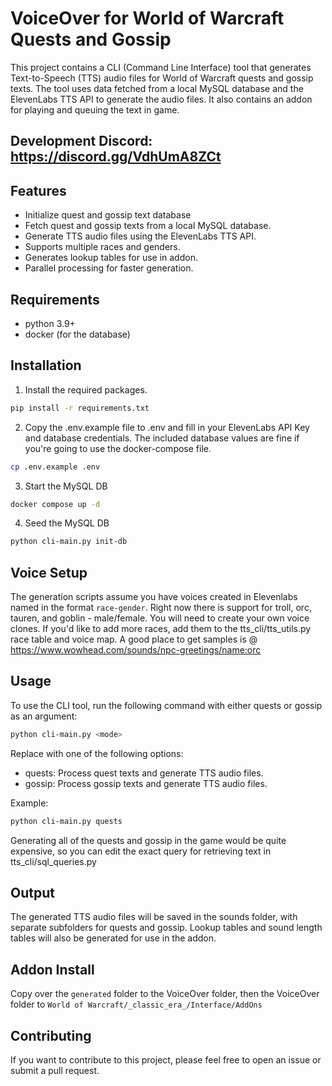 # VoiceOver for World of Warcraft Quests and Gossip
This project contains a CLI (Command Line Interface) tool that generates Text-to-Speech (TTS) audio files for World of Warcraft quests and gossip texts. The tool uses data fetched from a local MySQL database and the ElevenLabs TTS API to generate the audio files. It also contains an addon for playing and queuing the text in game.

## Development Discord: https://discord.gg/VdhUmA8ZCt

## Features
- Initialize quest and gossip text database
- Fetch quest and gossip texts from a local MySQL database.
- Generate TTS audio files using the ElevenLabs TTS API.
- Supports multiple races and genders.
- Generates lookup tables for use in addon.
- Parallel processing for faster generation.

## Requirements
- python 3.9+
- docker (for the database)

## Installation
1. Install the required packages.
```bash
pip install -r requirements.txt
```
2. Copy the .env.example file to .env and fill in your ElevenLabs API Key and database credentials. The included database values are fine if you're going to use the docker-compose file.
```bash
cp .env.example .env
```
3. Start the MySQL DB
```bash
docker compose up -d
```
4. Seed the MySQL DB
```bash
python cli-main.py init-db
```

## Voice Setup
The generation scripts assume you have voices created in Elevenlabs named in the format `race-gender`. Right now there is support for troll, orc, tauren, and goblin - male/female. You will need to create your own voice clones. If you'd like to add more races, add them to the tts_cli/tts_utils.py race table and voice map. A good place to get samples is @ https://www.wowhead.com/sounds/npc-greetings/name:orc 
## Usage
To use the CLI tool, run the following command with either quests or gossip as an argument:

```bash
python cli-main.py <mode>
```
Replace <mode> with one of the following options:

- quests: Process quest texts and generate TTS audio files.
- gossip: Process gossip texts and generate TTS audio files.  

Example:

```bash
python cli-main.py quests
```

Generating all of the quests and gossip in the game would be quite expensive, so you can edit the exact query for retrieving text in tts_cli/sql_queries.py
## Output
The generated TTS audio files will be saved in the sounds folder, with separate subfolders for quests and gossip. Lookup tables and sound length tables will also be generated for use in the addon. 

## Addon Install
Copy over the `generated` folder to the VoiceOver folder, then the VoiceOver folder to `World of Warcraft/_classic_era_/Interface/AddOns`
## Contributing
If you want to contribute to this project, please feel free to open an issue or submit a pull request.

